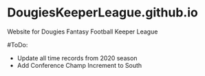# DougiesKeeperLeague.github.io
Website for Dougies Fantasy Football Keeper League


#ToDo:
- Update all time records from 2020 season
- Add Conference Champ Increment to South
